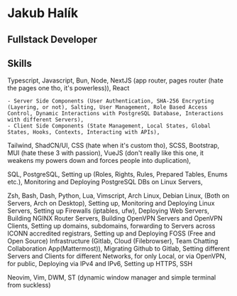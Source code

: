# Jakub Halík
## Fullstack Developer

## Skills

Typescript, Javascript, Bun, Node, NextJS (app router, pages router (hate the pages one tho, it's powerless)), React

    - Server Side Components (User Authentication, SHA-256 Encrypting (Layering, or not), Salting, User Management, Role Based Access Control, Dynamic Interactions with PostgreSQL Database, Interactions with different Servers),
    - Client Side Components (State Management, Local States, Global States, Hooks, Contexts, Interacting with APIs),

Tailwind, ShadCN/UI, CSS (hate when it's custom tho), SCSS, Bootstrap, MUI (hate these 3 with passion), VueJS (don't really like this one, it weakens my powers down and forces people into duplication),

SQL, PostgreSQL, Setting up (Roles, Rights, Rules, Prepared Tables, Enums etc.), Monitoring and Deploying PostgreSQL DBs on Linux Servers,

Zsh, Bash, Dash, Python, Lua, Vimscript,
Arch Linux, Debian Linux, (Both on Servers, Arch on Desktop), Setting up, Monitoring and Deploying Linux Servers, Setting up Firewalls (iptables, ufw), Deploying Web Servers, Building NGINX Router Servers, Building OpenVPN Servers and OpenVPN Clients, Setting up domains, subdomains, forwarding to Servers across ICONN accredited registrars, Setting up and Deploying FOSS (Free and Open Source) Infrastructure (Gitlab, Cloud (Filebrowser), Team Chatting Collaboration App(Mattermost)), Migrating Github to Gitlab, Setting different Servers and Clients for different Networks, for only Local, or via OpenVPN, for public, Deploying via IPv4 and IPv6, Setting up HTTPS, SSH

Neovim, Vim, DWM, ST (dynamic window manager and simple terminal from suckless)
